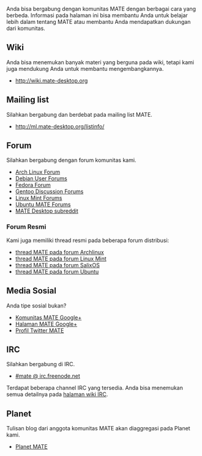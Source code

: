 <!--
.. link:
.. description:
.. tags: Mailing List,Forum,Wiki,IRC,Planet
.. date: 2011-12-05 07:14:07
.. title: Komunitas
.. slug: community
-->

Anda bisa bergabung dengan komunitas MATE dengan berbagai cara yang berbeda. Informasi
pada halaman ini bisa membantu Anda untuk belajar lebih dalam tentang MATE atau membantu
Anda mendapatkan dukungan dari komunitas.

## Wiki

Anda bisa menemukan banyak materi yang berguna pada wiki, tetapi kami juga mendukung Anda untuk
membantu mengembangkannya.

  * <http://wiki.mate-desktop.org>

## Mailing list

Silahkan bergabung dan berdebat pada mailing list MATE.

  * <http://ml.mate-desktop.org/listinfo/>

## Forum

Silahkan bergabung dengan forum komunitas kami.

  * [Arch Linux Forum](https://bbs.archlinux.org/)
  * [Debian User Forums](http://forums.debian.net/)
  * [Fedora Forum](http://fedoraforum.org/)
  * [Gentoo Discussion Forums](https://forums.gentoo.org/)
  * [Linux Mint Forums](http://forums.linuxmint.com/)
  * [Ubuntu MATE Forums](https://ubuntu-mate.community)
  * [MATE Desktop subreddit](https://www.reddit.com/r/MATEDesktop)
  
### Forum Resmi

Kami juga memiliki thread resmi pada beberapa forum distribusi:

  * [thread MATE pada forum Archlinux](https://bbs.archlinux.org/viewtopic.php?id=121162&p=1)
  * [thread MATE pada forum Linux Mint](http://forums.linuxmint.com/viewtopic.php?t=86481)
  * [thread MATE pada forum SalixOS](http://www.salixos.org/forum/viewtopic.php?f=17&t=3371)
  * [thread MATE pada forum Ubuntu](http://ubuntuforums.org/showthread.php?p=11333073)

## Media Sosial

Anda tipe sosial bukan?

  * [Komunitas MATE Google+](https://plus.google.com/u/0/communities/103904770310171205536)
  * [Halaman MATE Google+](https://plus.google.com/105251070079435964338/)
  * [Profil Twitter MATE](https://twitter.com/mate_desktop) 

## IRC

Silahkan bergabung di IRC.

  * [#mate @ irc.freenode.net](https://webchat.freenode.net/?channels=#mate)

Terdapat beberapa channel IRC yang tersedia. Anda bisa menemukan semua detailnya pada 
[halaman wiki IRC](http://wiki.mate-desktop.org/irc).

## Planet

Tulisan blog dari anggota komunitas MATE akan diaggregasi pada Planet kami.

  * [Planet MATE](http://planet.mate-desktop.org)

